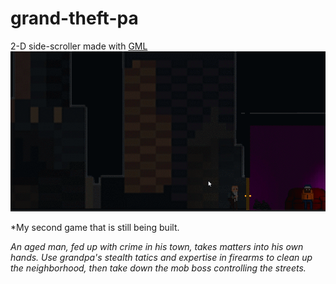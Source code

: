 # grand-theft-pa
2-D side-scroller made with [GML](https://www.yoyogames.com/gamemaker)
![](kg.gif)



*My second game that is still being built. 

_An aged man, fed up with crime in his town, takes matters into his own hands. Use grandpa's stealth tatics and expertise in firearms to clean up the neighborhood, then take down the mob boss controlling the streets._
